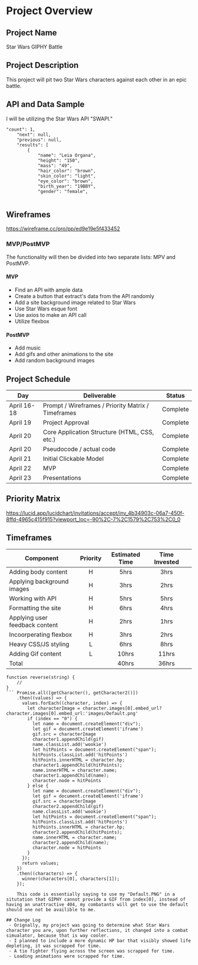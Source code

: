 # Project Overview

## Project Name

Star Wars GIPHY Battle 

## Project Description

This project will pit two Star Wars characters against each other in an epic battle. 

## API and Data Sample

I will be utilizing the Star Wars API "SWAPI."

```
"count": 1,
    "next": null,
    "previous": null,
    "results": [
        {
            "name": "Leia Organa",
            "height": "150",
            "mass": "49",
            "hair_color": "brown",
            "skin_color": "light",
            "eye_color": "brown",
            "birth_year": "19BBY",
            "gender": "female",
	    
 ```


## Wireframes

https://wireframe.cc/pro/pp/ed9e19e5f433452

### MVP/PostMVP

The functionality will then be divided into two separate lists: MPV and PostMVP.  

#### MVP 

- Find an API with ample data
- Create a button that extract's data from the API randomly
- Add a site background image related to Star Wars
- Use Star Wars esque font
- Use axios to make an API call
- Utilize flexbox 

#### PostMVP  
- Add music
- Add gifs and other animations to the site
- Add random background images

## Project Schedule

|  Day | Deliverable | Status
|---|---| ---|
|April 16-18| Prompt / Wireframes / Priority Matrix / Timeframes | Complete
|April 19| Project Approval | Complete
|April 20| Core Application Structure (HTML, CSS, etc.) | Complete
|April 20| Pseudocode / actual code | Complete
|April 21| Initial Clickable Model  | Complete
|April 22| MVP | Complete
|April 23| Presentations | Complete

## Priority Matrix

https://lucid.app/lucidchart/invitations/accept/inv_4b34903c-06a7-450f-8ffd-4965c415f915?viewport_loc=-90%2C-7%2C1579%2C753%2C0_0

## Timeframes

| Component | Priority | Estimated Time | Time Invested ||
| --- | :---: |  :---: | :---: | :---: |
| Adding body content | H | 5hrs| 3hrs |  |
| Applying background images | H | 3hrs| 2hrs |  |
| Working with API | H | 5hrs| 5hrs |  |
| Formatting the site | H | 6hrs| 4hrs |  |
| Applying user feedback content | H | 2hrs| 1hrs |  |
| Incoorperating flexbox | H | 3hrs| 2hrs ||
| Heavy CSS/JS styling | L | 6hrs| 8hrs |  |
| Adding Gif content | L | 10hrs| 11hrs |  |
| Total |  | 40hrs| 36hrs |  


```
function reverse(string) {
	// 
}
``` Promise.all([getCharacter(), getCharacter2()])
    .then((values) => {
      values.forEach((character, index) => {
        let characterImage = character.images[0].embed_url?character.images[0].embed_url:'images/Default.png'
        if (index == "0") {
          let name = document.createElement("div");
          let gif = document.createElement('iframe')
          gif.src = characterImage
          character1.appendChild(gif)
          name.classList.add('wookie')
          let hitPoints = document.createElement("span");
          hitPoints.classList.add('hitPoints')
          hitPoints.innerHTML = character.hp;
          character1.appendChild(hitPoints);
          name.innerHTML = character.name;
          character1.appendChild(name);
          character.node = hitPoints
        } else {
          let name = document.createElement("div");
          let gif = document.createElement('iframe')
          gif.src = characterImage
          character2.appendChild(gif)
          name.classList.add('wookie')
          let hitPoints = document.createElement("span");
          hitPoints.classList.add('hitPoints')
          hitPoints.innerHTML = character.hp;
          character2.appendChild(hitPoints);
          name.innerHTML = character.name;
          character2.appendChild(name);
          character.node = hitPoints
        }
      });
      return values;
    })
    .then((characters) => {
      winner(characters[0], characters[1]);
    });

    This code is essentially saying to use my "Default.PNG" in a situtation that GIPHY cannot provide a GIF from index[0], instead of having an unattractive 404, my combatants will get to use the default should one not be availible to me. 

## Change Log
 - Orignally, my project was going to determine what Star Wars character you are, upon further reflections, it changed into a combat simualator, because that is way cooler. 
 - I planned to include a more dynamic HP bar that visibly showed life depleting, it was scrapped for time.
 - A tie fighter flying across the screen was scrapped for time.
 - Loading animations were scrapped for time. 
